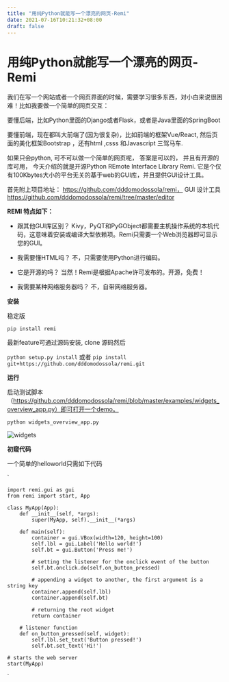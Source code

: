 ```yaml
---
title: "用纯Python就能写一个漂亮的网页-Remi"
date: 2021-07-16T10:21:32+08:00
draft: false
---
```


# 用纯Python就能写一个漂亮的网页-Remi

我们在写一个网站或者一个网页界面的时候，需要学习很多东西，对小白来说很困难！比如我要做一个简单的网页交互：

要懂后端，比如Python里面的Django或者Flask，或者是Java里面的SpringBoot

要懂前端，现在都叫大前端了(因为很复杂)，比如前端的框架Vue/React, 然后页面的美化框架Bootstrap ，还有html ,csss 和Javascript 三驾马车.

如果只会python, 可不可以做一个简单的网页呢， 答案是可以的， 并且有开源的库可用， 今天介绍的就是开源Python REmote Interface Library Remi.  它是个仅有100Kbytes大小的平台无关的基于web的GUI库，并且提供GUI设计工具。

首先附上项目地址： https://github.com/dddomodossola/remi， GUI 设计工具 https://github.com/dddomodossola/remi/tree/master/editor

**REMI 特点如下：**

- 跟其他GUI库区别？ Kivy，PyQT和PyGObject都需要主机操作系统的本机代码，这意味着安装或编译大型依赖项。Remi只需要一个Web浏览器即可显示您的GUI。

- 我需要懂HTML吗？ 不，只需要使用Python进行编码。

- 它是开源的吗？ 当然！Remi是根据Apache许可发布的。开源，免费！

- 我需要某种网络服务器吗？ 不，自带网络服务器。
  

**安装**

稳定版

`pip install remi`

最新feature可通过源码安装, clone 源码然后

`python setup.py install`  或者 `pip install git+https://github.com/dddomodossola/remi.git`

**运行**

启动测试脚本（https://github.com/dddomodossola/remi/blob/master/examples/widgets_overview_app.py）即可打开一个demo。

`python widgets_overview_app.py`

![widgets](/website/images/remi-widgets.png)

**初窥代码**

一个简单的helloworld只需如下代码

`

```
import remi.gui as gui
from remi import start, App

class MyApp(App):
    def __init__(self, *args):
        super(MyApp, self).__init__(*args)

    def main(self):
        container = gui.VBox(width=120, height=100)
        self.lbl = gui.Label('Hello world!')
        self.bt = gui.Button('Press me!')

        # setting the listener for the onclick event of the button
        self.bt.onclick.do(self.on_button_pressed)

        # appending a widget to another, the first argument is a string key
        container.append(self.lbl)
        container.append(self.bt)

        # returning the root widget
        return container

    # listener function
    def on_button_pressed(self, widget):
        self.lbl.set_text('Button pressed!')
        self.bt.set_text('Hi!')

# starts the web server
start(MyApp)
```

`



